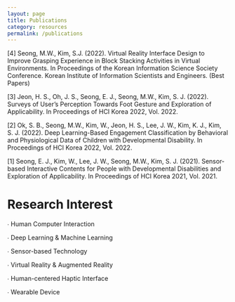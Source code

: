 ```yaml
---
layout: page
title: Publications
category: resources
permalink: /publications
---
```


[4] Seong, M.W., Kim, S.J. (2022). Virtual Reality Interface Design to Improve Grasping Experience in Block Stacking Activities in Virtual Environments. In Proceedings of the Korean Information Science Society Conference. Korean Institute of Information Scientists and Engineers. (Best Papers)

[3] Jeon, H. S., Oh, J. S., Seong, E. J., Seong, M.W., Kim, S. J. (2022). Surveys of User’s Perception Towards Foot Gesture and Exploration of Applicability. In Proceedings of HCI Korea 2022, Vol. 2022.

[2] Ok, S. B., Seong, M.W., Kim, W., Jeon, H. S., Lee, J. W., Kim, K. J.,  Kim, S. J. (2022). Deep Learning-Based Engagement Classification by Behavioral and Physiological Data of Children with Developmental Disability. In Proceedings of HCI Korea 2022, Vol. 2022.

[1] Seong, E. J., Kim, W., Lee, J. W., Seong, M.W., Kim, S. J. (2021). Sensor-based Interactive Contents for People with Developmental Disabilities and Exploration of Applicability. In Proceedings of HCI Korea 2021, Vol. 2021.

# Research Interest

∙ Human Computer Interaction 

∙ Deep Learning & Machine Learning

∙ Sensor-based Technology 

∙ Virtual Reality & Augmented Reality

∙ Human-centered Haptic Interface

∙ Wearable Device

